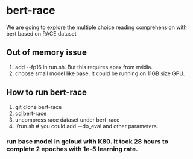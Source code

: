 # bert-race
We are going to explore the multiple choice reading comprehension with bert based on RACE dataset

## Out of memory issue
1) add --fp16 in run.sh. But this requires apex from nvidia. 
2) choose small model like base. It could be running on 11GB size GPU.

## How to run bert-race
1) git clone bert-race
2) cd bert-race
3) uncompress race dataset under bert-race  
4) ./run.sh   # you could add --do_eval and other parameters.

### run base model in gcloud with K80. It took 28 hours to complete 2 epoches with 1e-5 learning rate.


